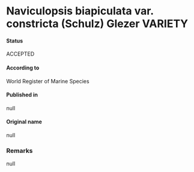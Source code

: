 Naviculopsis biapiculata var. constricta (Schulz) Glezer VARIETY
=======

#### Status
ACCEPTED

#### According to
World Register of Marine Species

#### Published in
null

#### Original name
null

### Remarks
null